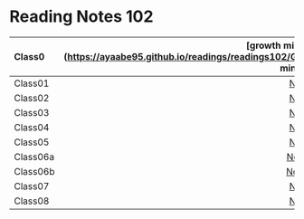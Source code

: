 # Reading Notes 102 #

| Class0 |[growth mindest](https://ayaabe95.github.io/readings/readings102/Growth mindest/)|
| :---  |            ---:                                         |
| Class01 |[Notes 1](https://ayaabe95.github.io/readings/readings102/class01)|
| Class02 |[Notes 2](https://ayaabe95.github.io/readings/readings102/class02)|
| Class03 |[Notes 3](https://ayaabe95.github.io/readings/readings102/class03)|
| Class04 |[Notes 4](https://ayaabe95.github.io/readings/readings102/class04)|
| Class05 |[Notes 5](https://ayaabe95.github.io/readings/readings102/class05)|
| Class06a |[Notes6a](https://ayaabe95.github.io/readings/readings102/class06a)|
| Class06b |[Notes6b](https://ayaabe95.github.io/readings/readings102/class06b)|
| Class07 |[Notes 7](https://ayaabe95.github.io/readings/readings102/class07)|
| Class08 |[Notes 8](https://ayaabe95.github.io/readings/readings102/class08)|






